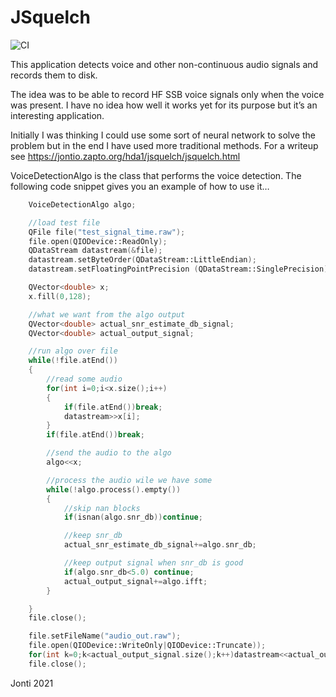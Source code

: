 # JSquelch

![CI](https://github.com/jontio/JSquelch/workflows/CI/badge.svg)

This application detects voice and other non-continuous audio signals and records them to disk.

The idea was to be able to record HF SSB voice signals only when the voice was present. I have no idea how well it works yet for its purpose but it’s an interesting application.

Initially I was thinking I could use some sort of neural network to solve the problem but in the end I have used more traditional methods. For a writeup see https://jontio.zapto.org/hda1/jsquelch/jsquelch.html 

VoiceDetectionAlgo is the class that performs the voice detection. The following code snippet gives you an example of how to use it…

```C++
    VoiceDetectionAlgo algo;

    //load test file
    QFile file("test_signal_time.raw");
    file.open(QIODevice::ReadOnly);
    QDataStream datastream(&file);
    datastream.setByteOrder(QDataStream::LittleEndian);
    datastream.setFloatingPointPrecision (QDataStream::SinglePrecision);

    QVector<double> x;
    x.fill(0,128);

    //what we want from the algo output
    QVector<double> actual_snr_estimate_db_signal;
    QVector<double> actual_output_signal;

    //run algo over file
    while(!file.atEnd())
    {
        //read some audio
        for(int i=0;i<x.size();i++)
        {
            if(file.atEnd())break;
            datastream>>x[i];
        }
        if(file.atEnd())break;

        //send the audio to the algo
        algo<<x;

        //process the audio wile we have some
        while(!algo.process().empty())
        {
            //skip nan blocks
            if(isnan(algo.snr_db))continue;

            //keep snr_db
            actual_snr_estimate_db_signal+=algo.snr_db;

            //keep output signal when snr_db is good
            if(algo.snr_db<5.0) continue;
            actual_output_signal+=algo.ifft;
        }

    }
    file.close();

    file.setFileName("audio_out.raw");
    file.open(QIODevice::WriteOnly|QIODevice::Truncate));
    for(int k=0;k<actual_output_signal.size();k++)datastream<<actual_output_signal[k];
    file.close();
```    

Jonti
2021
